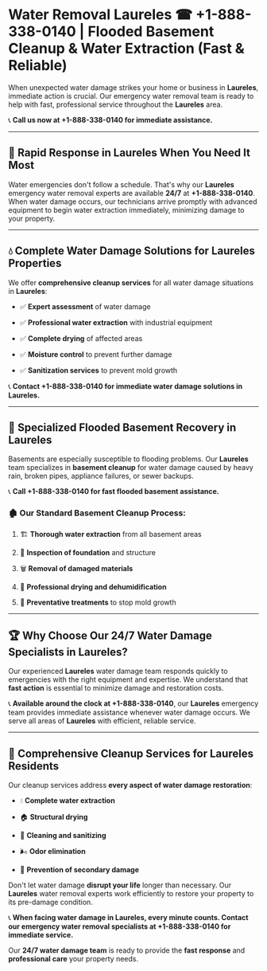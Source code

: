 # Water Removal Laureles ☎ +1-888-338-0140 | Flooded Basement Cleanup & Water Extraction (Fast & Reliable)

When unexpected water damage strikes your home or business in **Laureles**, immediate action is crucial. Our emergency water removal team is ready to help with fast, professional service throughout the **Laureles** area. 

📞 **Call us now at +1-888-338-0140 for immediate assistance.**
---
## 🚀 Rapid Response in Laureles When You Need It Most
Water emergencies don't follow a schedule. That's why our **Laureles** emergency water removal experts are available **24/7** at **+1-888-338-0140**. When water damage occurs, our technicians arrive promptly with advanced equipment to begin water extraction immediately, minimizing damage to your property.
---
## 💧 Complete Water Damage Solutions for Laureles Properties
We offer **comprehensive cleanup services** for all water damage situations in **Laureles**:
- ✅ **Expert assessment** of water damage  
- ✅ **Professional water extraction** with industrial equipment  
- ✅ **Complete drying** of affected areas  
- ✅ **Moisture control** to prevent further damage  
- ✅ **Sanitization services** to prevent mold growth  
📞 **Contact +1-888-338-0140 for immediate water damage solutions in Laureles.**
---
## 🌊 Specialized Flooded Basement Recovery in Laureles
Basements are especially susceptible to flooding problems. Our **Laureles** team specializes in **basement cleanup** for water damage caused by heavy rain, broken pipes, appliance failures, or sewer backups. 
📞 **Call +1-888-338-0140 for fast flooded basement assistance.**
### 🏚️ Our Standard Basement Cleanup Process:
1. 🏗️ **Thorough water extraction** from all basement areas  
2. 🔎 **Inspection of foundation** and structure  
3. 🗑️ **Removal of damaged materials**  
4. 💨 **Professional drying and dehumidification**  
5. 🚫 **Preventative treatments** to stop mold growth  
---
## 🏆 Why Choose Our 24/7 Water Damage Specialists in Laureles?
Our experienced **Laureles** water damage team responds quickly to emergencies with the right equipment and expertise. We understand that **fast action** is essential to minimize damage and restoration costs.
📞 **Available around the clock at +1-888-338-0140**, our **Laureles** emergency team provides immediate assistance whenever water damage occurs. We serve all areas of **Laureles** with efficient, reliable service.
---
## 🧹 Comprehensive Cleanup Services for Laureles Residents
Our cleanup services address **every aspect of water damage restoration**:
- 💧 **Complete water extraction**  
- 🏠 **Structural drying**  
- 🧼 **Cleaning and sanitizing**  
- 🌬️ **Odor elimination**  
- 🚫 **Prevention of secondary damage**  
Don't let water damage **disrupt your life** longer than necessary. Our **Laureles** water removal experts work efficiently to restore your property to its pre-damage condition.
📞 **When facing water damage in Laureles, every minute counts. Contact our emergency water removal specialists at +1-888-338-0140 for immediate service.**
Our **24/7 water damage team** is ready to provide the **fast response** and **professional care** your property needs.
